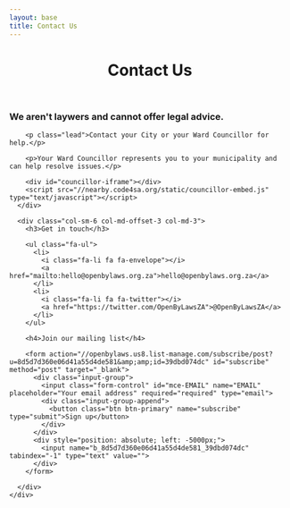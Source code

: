 ```yaml
---
layout: base
title: Contact Us
---
```


<header>
  <div class="container">
    <div class="header-content">
      <h1>Contact Us</h1>
    </div>
  </div>
</header>

<article>
  <div class="container">
    <div class="row">
      <div class="col-sm-6">
        <h3>We aren't laywers and cannot offer legal advice.</h3>

        <p class="lead">Contact your City or your Ward Councillor for help.</p>

        <p>Your Ward Councillor represents you to your municipality and can help resolve issues.</p>

        <div id="councillor-iframe"></div>
        <script src="//nearby.code4sa.org/static/councillor-embed.js" type="text/javascript"></script>
      </div>

      <div class="col-sm-6 col-md-offset-3 col-md-3">
        <h3>Get in touch</h3>

        <ul class="fa-ul">
          <li>
            <i class="fa-li fa fa-envelope"></i>
            <a href="mailto:hello@openbylaws.org.za">hello@openbylaws.org.za</a>
          </li>
          <li>
            <i class="fa-li fa fa-twitter"></i>
            <a href="https://twitter.com/OpenByLawsZA">@OpenByLawsZA</a>
          </li>
        </ul>

        <h4>Join our mailing list</h4>

        <form action="//openbylaws.us8.list-manage.com/subscribe/post?u=8d5d7d360e06d41a55d4de581&amp;amp;id=39dbd074dc" id="subscribe" method="post" target="_blank">
          <div class="input-group">
            <input class="form-control" id="mce-EMAIL" name="EMAIL" placeholder="Your email address" required="required" type="email">
            <div class="input-group-append">
              <button class="btn btn-primary" name="subscribe" type="submit">Sign up</button>
            </div>
          </div>
          <div style="position: absolute; left: -5000px;">
            <input name="b_8d5d7d360e06d41a55d4de581_39dbd074dc" tabindex="-1" type="text" value="">
          </div>
        </form>

      </div>
    </div>

  </div>
</article>
